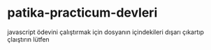 # patika-practicum-devleri

javascript ödevini çalıştırmak için dosyanın içindekileri dışarı çıkartıp çlaıştırın lütfen